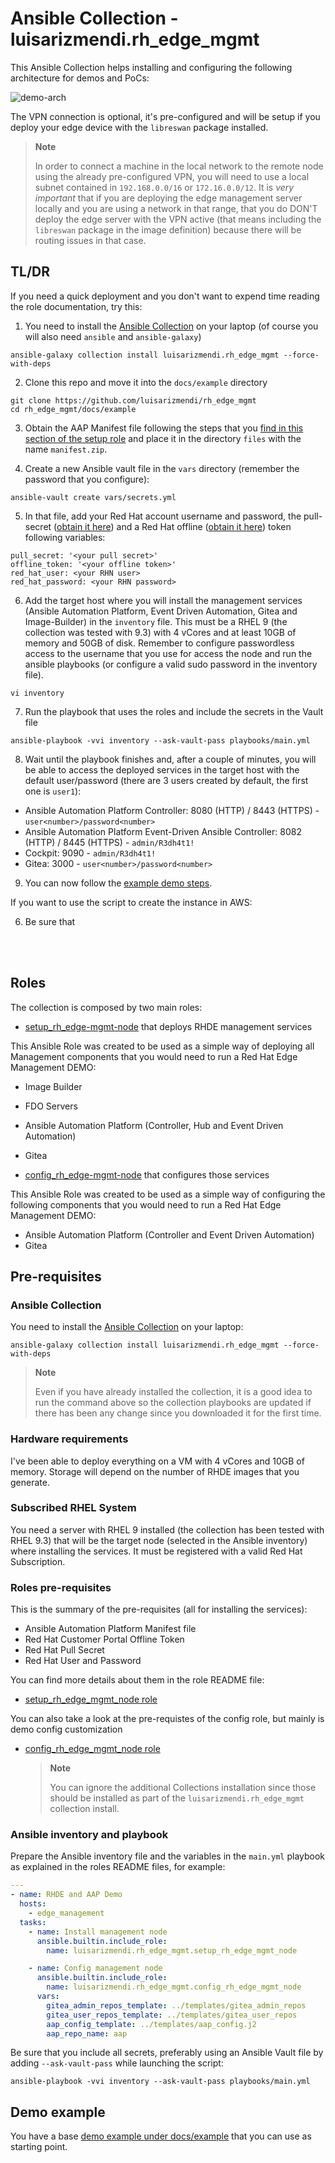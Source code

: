 # Ansible Collection - luisarizmendi.rh_edge_mgmt

This Ansible Collection helps installing and configuring the following architecture for demos and PoCs:

![demo-arch](https://raw.githubusercontent.com/luisarizmendi/rh_edge_mgmt/main/docs/images/demo-arch.png)

The VPN connection is optional, it's pre-configured and will be setup if you deploy your edge device with the `libreswan` package installed.

  >**Note**
  >
  > In order to connect a machine in the local network to the remote node using the already pre-configured VPN, you will need to use a local subnet contained in `192.168.0.0/16` or `172.16.0.0/12`. It is *very important* that if you are deploying the edge management server locally and you are using a network in that range, that you do DON'T deploy the edge server with the VPN active (that means including the `libreswan` package in the image definition) because there will be routing issues in that case.
  
## TL/DR

If you need a quick deployment and you don't want to expend time reading the role documentation, try this:

1. You need to install the [Ansible Collection](https://galaxy.ansible.com/ui/repo/published/luisarizmendi/rh_edge_mgmt/) on your laptop (of course you will also need `ansible` and `ansible-galaxy`)

```shell
ansible-galaxy collection install luisarizmendi.rh_edge_mgmt --force-with-deps
```

2. Clone this repo and move it into the `docs/example` directory

```shell
git clone https://github.com/luisarizmendi/rh_edge_mgmt
cd rh_edge_mgmt/docs/example
```

3. Obtain the AAP Manifest file following the steps that you [find in this section of the setup role](roles/setup_rh_edge_mgmt_node/README.md#ansible-automation-platform-manifest) and place it in the directory `files` with the name `manifest.zip`.


4. Create a new Ansible vault file in the `vars` directory (remember the password that you configure):

```shell
ansible-vault create vars/secrets.yml
```

5. In that file, add your Red Hat account username and password, the pull-secret ([obtain it here](https://cloud.redhat.com/openshift/install/pull-secret)) and a Red Hat offline ([obtain it here](https://access.redhat.com/management/api)) token following variables:

```shell
pull_secret: '<your pull secret>'
offline_token: '<your offline token>'
red_hat_user: <your RHN user>
red_hat_password: <your RHN password>
```

6. Add the target host where you will install the management services (Ansible Automation Platform, Event Driven Automation, Gitea and Image-Builder) in the `inventory` file. This must be a RHEL 9 (the collection was tested with 9.3) with 4 vCores and at least 10GB of memory and 50GB of disk. Remember to configure passwordless access to the username that you use for access the node and run the ansible playbooks (or configure a valid sudo password in the inventory file).

```shell
vi inventory
```

7. Run the playbook that uses the roles and include the secrets in the Vault file

```shell
ansible-playbook -vvi inventory --ask-vault-pass playbooks/main.yml
```

8. Wait until the playbook finishes and, after a couple of minutes, you will be able to access the deployed services in the target host with the default user/password (there are 3 users created by default, the first one is `user1`):

* Ansible Automation Platform Controller: 8080 (HTTP) / 8443 (HTTPS) - `user<number>/password<number>`
* Ansible Automation Platform Event-Driven Ansible Controller: 8082 (HTTP) / 8445 (HTTPS) - `admin/R3dh4t1!`
* Cockpit: 9090  - `admin/R3dh4t1!`
* Gitea: 3000 - `user<number>/password<number>`


9. You can now follow the [example demo steps](docs/example/README.md#demo-steps).


If you want to use the script to create the instance in AWS:

6. Be sure that 


<br><br>


## Roles

The collection is composed by two main roles:

* [setup_rh_edge-mgmt-node](roles/setup_rh_edge_mgmt_node/README.md) that deploys RHDE management services

This Ansible Role was created to be used as a simple way of deploying all Management components that you would need to run a Red Hat Edge Management DEMO:

* Image Builder
* FDO Servers
* Ansible Automation Platform (Controller, Hub and Event Driven Automation)
* Gitea

* [config_rh_edge-mgmt-node](roles/config_rh_edge_mgmt_node/README.md)  that configures those services

This Ansible Role was created to be used as a simple way of configuring the following components that you would need to run a Red Hat Edge Management DEMO:

* Ansible Automation Platform (Controller and Event Driven Automation)
* Gitea

## Pre-requisites

### Ansible Collection

You need to install the [Ansible Collection](https://galaxy.ansible.com/ui/repo/published/luisarizmendi/rh_edge_mgmt/) on your laptop:

```shell
ansible-galaxy collection install luisarizmendi.rh_edge_mgmt --force-with-deps
```

  >**Note**
  >
  > Even if you have already installed the collection, it is a good idea to run the command above so the collection playbooks are updated if there has been any change since you downloaded it for the first time.


### Hardware requirements

I've been able to deploy everything on a VM with 4 vCores and 10GB of memory. Storage will depend on the number of RHDE images that you generate.

### Subscribed RHEL System

You need a server with RHEL 9 installed (the collection has been tested with RHEL 9.3) that will be the target node (selected in the Ansible inventory) where installing the services. It must be registered with a valid Red Hat Subscription.

### Roles pre-requisites

This is the summary of the pre-requisites (all for installing the services):

* Ansible Automation Platform Manifest file
* Red Hat Customer Portal Offline Token
* Red Hat Pull Secret
* Red Hat User and Password

You can find more details about them in the role README file:

* [setup_rh_edge_mgmt_node role](roles/setup_rh_edge_mgmt_node/README.md)

You can also take a look at the pre-requistes of the config role, but mainly is demo config customization

* [config_rh_edge_mgmt_node role](roles/config_rh_edge_mgmt_node/README.md)

  >**Note**
  >
  > You can ignore the additional Collections installation since those should be installed as part of the `luisarizmendi.rh_edge_mgmt` collection install.



### Ansible inventory and playbook

Prepare the Ansible inventory file and the variables in the `main.yml` playbook as explained in the roles README files, for example:

```yaml
---
- name: RHDE and AAP Demo
  hosts:
    - edge_management
  tasks:
    - name: Install management node
      ansible.builtin.include_role:
        name: luisarizmendi.rh_edge_mgmt.setup_rh_edge_mgmt_node

    - name: Config management node
      ansible.builtin.include_role:
        name: luisarizmendi.rh_edge_mgmt.config_rh_edge_mgmt_node
      vars:
        gitea_admin_repos_template: ../templates/gitea_admin_repos
        gitea_user_repos_template: ../templates/gitea_user_repos
        aap_config_template: ../templates/aap_config.j2
        aap_repo_name: aap
```

Be sure that you include all secrets, preferably using an Ansible Vault file by adding `--ask-vault-pass` while launching the script:

```shell
ansible-playbook -vvi inventory --ask-vault-pass playbooks/main.yml
```


## Demo example

You have a base [demo example under docs/example](docs/example/README.md) that you can use as starting point.

